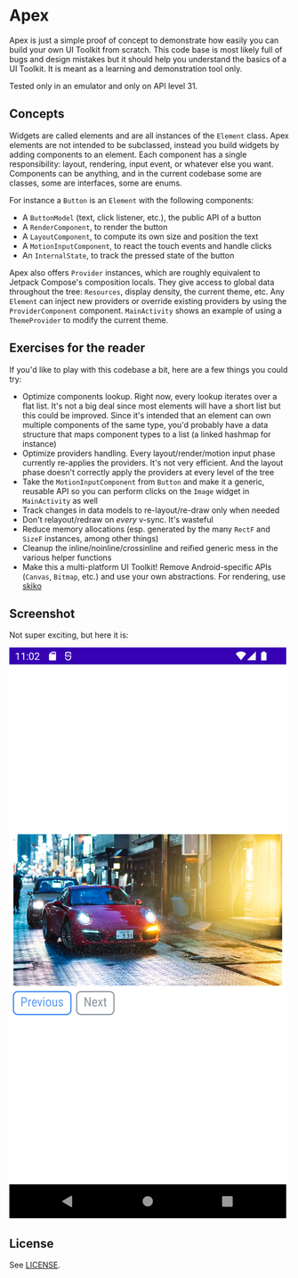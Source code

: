 # Apex

Apex is just a simple proof of concept to demonstrate how easily you can build your own UI Toolkit
from scratch. This code base is most likely full of bugs and design mistakes but it should help
you understand the basics of a UI Toolkit. It is meant as a learning and demonstration tool only.

Tested only in an emulator and only on API level 31.

## Concepts

Widgets are called elements and are all instances of the `Element` class. Apex elements are not
intended to be subclassed, instead you build widgets by adding components to an element. Each
component has a single responsibility: layout, rendering, input event, or whatever else you want.
Components can be anything, and in the current codebase some are classes, some are interfaces, some
are enums.

For instance a `Button` is an `Element` with the following components:

- A `ButtonModel` (text, click listener, etc.), the public API of a button
- A `RenderComponent`, to render the button
- A `LayoutComponent`, to compute its own size and position the text
- A `MotionInputComponent`, to react the touch events and handle clicks
- An `InternalState`, to track the pressed state of the button

Apex also offers `Provider` instances, which are roughly equivalent to Jetpack Compose's composition
locals. They give access to global data throughout the tree: `Resources`, display density, the
current theme, etc. Any `Element` can inject new providers or override existing providers by using
the `ProviderComponent` component. `MainActivity` shows an example of using a `ThemeProvider` to
modify the current theme.

## Exercises for the reader

If you'd like to play with this codebase a bit, here are a few things you could try:

- Optimize components lookup. Right now, every lookup iterates over a flat list. It's not a big deal
  since most elements will have a short list but this could be improved. Since it's intended that an
  element can own multiple components of the same type, you'd probably have a data structure that
  maps component types to a list (a linked hashmap for instance)
- Optimize providers handling. Every layout/render/motion input phase currently re-applies the
  providers. It's not very efficient. And the layout phase doesn't correctly apply the providers at
  every level of the tree
- Take the `MotionInputComponent` from `Button` and make it a generic, reusable API so you can
  perform clicks on the `Image` widget in `MainActivity` as well
- Track changes in data models to re-layout/re-draw only when needed
- Don't relayout/redraw on *every* v-sync. It's wasteful
- Reduce memory allocations (esp. generated by the many `RectF` and `SizeF` instances, among
  other things)
- Cleanup the inline/noinline/crossinline and reified generic mess in the various helper functions
- Make this a multi-platform UI Toolkit! Remove Android-specific APIs (`Canvas`, `Bitmap`, etc.)
  and use your own abstractions. For rendering, use [skiko](https://github.com/JetBrains/skiko)

## Screenshot

Not super exciting, but here it is:

![Apex demo: a photo centered on screen with two buttons below, Previous and Next](./assets/apex_demo.png)

## License

See [LICENSE](./LICENSE).
